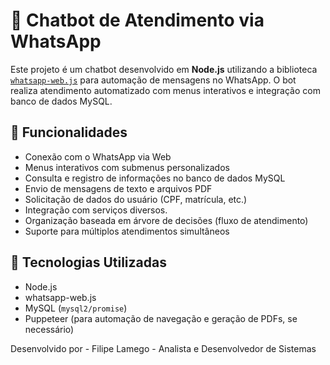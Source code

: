 # 🤖 Chatbot de Atendimento via WhatsApp

Este projeto é um chatbot desenvolvido em **Node.js** utilizando a biblioteca [`whatsapp-web.js`](https://github.com/pedroslopez/whatsapp-web.js) para automação de mensagens no WhatsApp. 
O bot realiza atendimento automatizado com menus interativos e integração com banco de dados MySQL.

## 🚀 Funcionalidades

- Conexão com o WhatsApp via Web
- Menus interativos com submenus personalizados
- Consulta e registro de informações no banco de dados MySQL
- Envio de mensagens de texto e arquivos PDF
- Solicitação de dados do usuário (CPF, matrícula, etc.)
- Integração com serviços diversos.
- Organização baseada em árvore de decisões (fluxo de atendimento)
- Suporte para múltiplos atendimentos simultâneos

## 🧰 Tecnologias Utilizadas

- Node.js
- whatsapp-web.js
- MySQL (`mysql2/promise`)
- Puppeteer (para automação de navegação e geração de PDFs, se necessário)

Desenvolvido por - Filipe Lamego - 
Analista e Desenvolvedor de Sistemas
